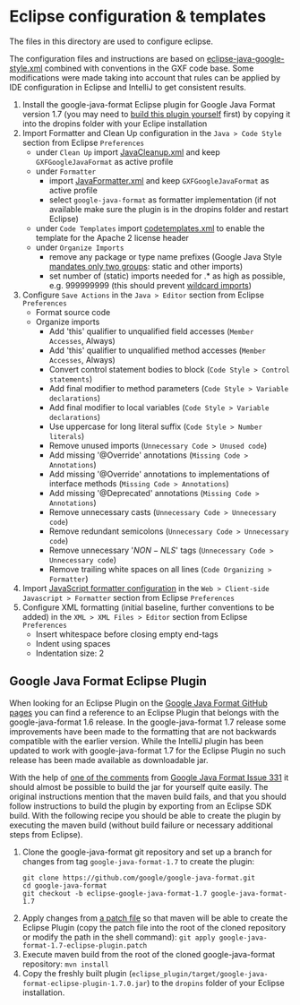 # Eclipse configuration & templates

The files in this directory are used to configure eclipse.

The configuration files and instructions are based on [eclipse-java-google-style.xml](https://raw.githubusercontent.com/google/styleguide/gh-pages/eclipse-java-google-style.xml) combined with conventions in the GXF code base. Some modifications were made taking into account that rules can be applied by IDE configuration in Eclipse and IntelliJ to get consistent results.

1. Install the google-java-format Eclipse plugin for Google Java Format version 1.7 (you may need to [build this plugin yourself](#google-java-format-eclipse-plugin) first) by copying it into the dropins folder with your Eclipe installation
2. Import Formatter and Clean Up configuration in the `Java > Code Style` section from Eclipse `Preferences`
   * under `Clean Up` import [JavaCleanup.xml](./code-format/JavaCleanup.xml) and keep `GXFGoogleJavaFormat` as active profile
   * under `Formatter`
     - import [JavaFormatter.xml](./code-format/JavaFormatter.xml) and keep `GXFGoogleJavaFormat` as active profile
     - select `google-java-format` as formatter implementation (if not available make sure the plugin is in the dropins folder and restart Eclipse)
   * under `Code Templates` import [codetemplates.xml](../code-templates/codetemplates.xml) to enable the template for the Apache 2 license header
   * under `Organize Imports`
     - remove any package or type name prefixes (Google Java Style [mandates only two groups](https://google.github.io/styleguide/javaguide.html#s3.3.3-import-ordering-and-spacing): static and other imports)
     - set number of (static) imports needed for .* as high as possible, e.g. 999999999 (this should prevent [wildcard imports](https://google.github.io/styleguide/javaguide.html#s3.3.1-wildcard-imports))
3. Configure `Save Actions` in the `Java > Editor` section from Eclipse `Preferences`
   * Format source code
   * Organize imports
     - Add 'this' qualifier to unqualified field accesses (`Member Accesses`, Always)
     - Add 'this' qualifier to unqualified method accesses (`Member Accesses`, Always)
     - Convert control statement bodies to block (`Code Style > Control statements`)
     - Add final modifier to method parameters (`Code Style > Variable declarations`)
     - Add final modifier to local variables (`Code Style > Variable declarations`)
     - Use uppercase for long literal suffix (`Code Style > Number literals`)
     - Remove unused imports (`Unnecessary Code > Unused code`)
     - Add missing '@Override' annotations (`Missing Code > Annotations`)
     - Add missing '@Override' annotations to implementations of interface methods (`Missing Code > Annotations`)
     - Add missing '@Deprecated' annotations (`Missing Code > Annotations`)
     - Remove unnecessary casts (`Unnecessary Code > Unnecessary code`)
     - Remove redundant semicolons (`Unnecessary Code > Unnecessary code`)
     - Remove unnecessary '$NON-NLS$' tags (`Unnecessary Code > Unnecessary code`)
     - Remove trailing white spaces on all lines (`Code Organizing > Formatter`)
4. Import [JavaScript formatter configuration](./code-format/JavaScriptFormatter.xml) in the `Web > Client-side Javascript > Formatter` section from Eclipse `Preferences`
5. Configure XML formatting (initial baseline, further conventions to be added) in the `XML > XML Files > Editor` section from Eclipse `Preferences`
   * Insert whitespace before closing empty end-tags
   * Indent using spaces
   * Indentation size: 2

## Google Java Format Eclipse Plugin

When looking for an Eclipse Plugin on the [Google Java Format GitHub pages](https://github.com/google/google-java-format) you can find a reference to an Eclipse Plugin that belongs with the google-java-format 1.6 release.
In the google-java-format 1.7 release some improvements have been made to the formatting that are not backwards compatible with the earlier version.
While the IntelliJ plugin has been updated to work with google-java-format 1.7 for the Eclipse Plugin no such release has been made available as downloadable jar.

With the help of [one of the comments](https://github.com/google/google-java-format/issues/331#issuecomment-455685768) from [Google Java Format Issue 331](https://github.com/google/google-java-format/issues/331) it should almost be possible to build the jar for yourself quite easily.
The original instructions mention that the maven build fails, and that you should follow instructions to build the plugin by exporting from an Eclipse SDK build.
With the following recipe you should be able to create the plugin by executing the maven build (without build failure or necessary additional steps from Eclipse).

1. Clone the google-java-format git repository and set up a branch for changes from tag `google-java-format-1.7` to create the plugin:
   ```
   git clone https://github.com/google/google-java-format.git
   cd google-java-format
   git checkout -b eclipse-google-java-format-1.7 google-java-format-1.7
   ```
2. Apply changes from [a patch file](./google-java-format-1.7-eclipse-plugin.patch) so that maven will be able to create the Eclipse Plugin
   (copy the patch file into the root of the cloned repository or modify the path in the shell command):
   `git apply google-java-format-1.7-eclipse-plugin.patch`
3. Execute maven build from the root of the cloned google-java-format repository:
   `mvn install`
4. Copy the freshly built plugin (`eclipse_plugin/target/google-java-format-eclipse-plugin-1.7.0.jar`) to the `dropins` folder of your Eclipse installation.

